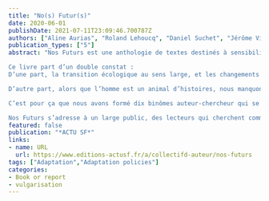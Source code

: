 ```yaml
---
title: "No(s) Futur(s)"
date: 2020-06-01
publishDate: 2021-07-11T23:09:46.700787Z
authors: ["Aline Aurias", "Roland Lehoucq", "Daniel Suchet", "Jérôme Vincent"]
publication_types: ["5"]
abstract: "Nos Futurs est une anthologie de textes destinés à sensibiliser, à informer et à produire des récits autour des enjeux du changement climatique.

Ce livre part d’un double constat :
D’une part, la transition écologique au sens large, et les changements radicaux qui l‘accompagnent, intéressent et préoccupent un public de plus en plus large, qui cherche des moyens de se saisir du sujet.

D’autre part, alors que l’homme est un animal d’histoires, nous manquons de récits pour nous approprier ces futurs, souhaités ou subis. Certes, le GIEC (Groupe Intergouvernemental d’experts sur l’Evolution du Climat) produit régulièrement un panorama des conséquences à long terme du changement climatique qui permet d’imaginer à quoi le monde risque de ressembler. Mais ces rapports, s’ils font référence et sont fondamentaux pour une prise de décision éclairée, ne sont que peu lus par le grand public et peinent à atteindre les imaginaires.

C’est pour ça que nous avons formé dix binômes auteur-chercheur qui se saisiront de dix thèmes parmi ceux étudiés par le GIEC, et dont le choix a fait l’objet d’un sondage auprès d’un large public (voir page sondage, voir page choix des thèmes). L’ambition est de présenter ces dix thèmes sous un double éclairage : celui de la fiction, pour explorer les possibles, et celui de la vulgarisation scientifique, pour expliquer l’état des connaissances. En rassemblant ces vingt textes, issus de la rencontre entre auteurs et chercheurs, l’objectif est de donner à voir la différence et la complémentarité entre ces deux approches qui vont être indispensables pour s’approprier les bouleversements qui s’annoncent.

Nos Futurs s’adresse à un large public, des lecteurs qui cherchent comment aborder les enjeux climatiques aux militants déjà engagés, en passant par les amateurs d’imaginaires sans préoccupation initiale pour le climat."
featured: false
publication: "*ACTU SF*"
links:
- name: URL
  url: https://www.editions-actusf.fr/a/collectifd-auteur/nos-futurs
tags: ["Adaptation","Adaptation policies"]
categories:
- Book or report
- vulgarisation
---
```



